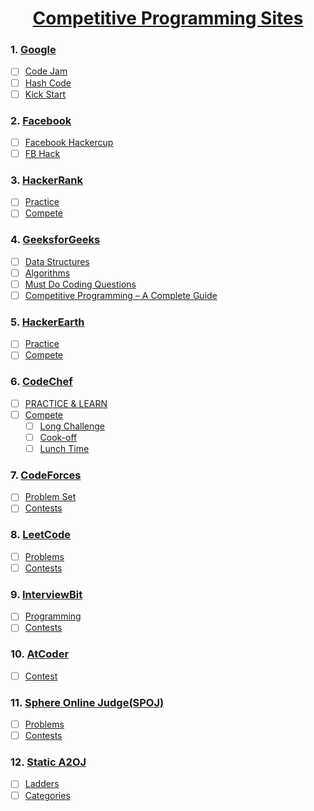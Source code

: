 <h1 align="center"><a href="#"> Competitive Programming Sites</a></h1>

### 1. [Google](https://codingcompetitions.withgoogle.com/)
   - [ ] [Code Jam](https://codingcompetitions.withgoogle.com/codejam)
   - [ ] [Hash Code](https://codingcompetitions.withgoogle.com/hashcode)
   - [ ] [Kick Start](https://codingcompetitions.withgoogle.com/kickstart)

### 2. [Facebook](https://www.facebook.com/codingcompetitions)
   - [ ] [Facebook Hackercup](https://www.facebook.com/codingcompetitions/hacker-cup)
   - [ ] [FB Hack](https://www.facebook.com/codingcompetitions/fb-hack)

### 3. [HackerRank](https://www.hackerrank.com/)
   - [ ] [Practice](https://www.hackerrank.com/dashboard)
   - [ ] [Compete](https://www.hackerrank.com/contests)

### 4. [GeeksforGeeks](https://practice.geeksforgeeks.org/topic-tags)
   - [ ] [Data Structures](https://practice.geeksforgeeks.org/home)
   - [ ] [Algorithms](https://practice.geeksforgeeks.org/home)
   - [ ] [Must Do Coding Questions](https://www.geeksforgeeks.org/must-do-coding-questions-for-product-based-companies/?ref=leftbar-rightbar#Math)
   - [ ] [Competitive Programming – A Complete Guide](https://www.geeksforgeeks.org/competitive-programming-a-complete-guide/?ref=shm#1)

### 5. [HackerEarth](https://www.hackerearth.com/)
   - [ ] [Practice](https://www.hackerearth.com/practice/)
   - [ ] [Compete](https://www.hackerearth.com/challenges/)

### 6. [CodeChef](https://www.codechef.com/)
   - [ ] [PRACTICE & LEARN](https://www.codechef.com/problems/school/?itm_medium=navmenu&itm_campaign=problems_head)
   - [ ] [Compete](https://www.codechef.com/contests/?itm_medium=navmenu&itm_campaign=allcontests_head)
      - [ ] [Long Challenge](https://www.codechef.com/contests/?itm_medium=navmenu&itm_campaign=allcontests#past-contests)
      - [ ] [Cook-off](https://www.codechef.com/contests/?itm_medium=navmenu&itm_campaign=allcontests#past-contests)
      - [ ] [Lunch Time](https://www.codechef.com/contests/?itm_medium=navmenu&itm_campaign=allcontests#past-contests)

### 7. [CodeForces](https://codeforces.com/)
   - [ ] [Problem Set](https://codeforces.com/problemset)
   - [ ] [Contests](https://codeforces.com/contests)

### 8. [LeetCode](https://leetcode.com/explore)
   - [ ] [Problems](https://leetcode.com/problemset/all)
   - [ ] [Contests](https://leetcode.com/contest)

### 9. [InterviewBit](https://www.interviewbit.com/practice)
   - [ ] [Programming](https://www.interviewbit.com/courses/programming)
   - [ ] [Contests](https://www.interviewbit.com/contests)

### 10. [AtCoder](https://atcoder.jp/)
   - [ ] [Contest](https://atcoder.jp/contests/)

### 11. [Sphere Online Judge(SPOJ)](https://www.spoj.com/)
   - [ ] [Problems](https://www.spoj.com/problems/)
   - [ ] [Contests](https://www.spoj.com/contests/)

### 12. [Static A2OJ](https://a2oj.com/)
   - [ ] [Ladders](https://a2oj.com/Ladders.html)
   - [ ] [Categories](https://a2oj.com/Categories.html)
